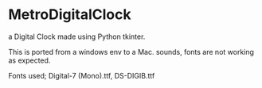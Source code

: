 # MetroDigitalClock
a Digital Clock made using Python tkinter.

This is ported from a windows env to a Mac. sounds, fonts are not working as expected. 

Fonts used; Digital-7 (Mono).ttf, DS-DIGIB.ttf